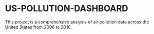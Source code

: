 # US-POLLUTION-DASHBOARD
This project is a comprehensive analysis of air pollution data across the United States from 2006 to 2010.
